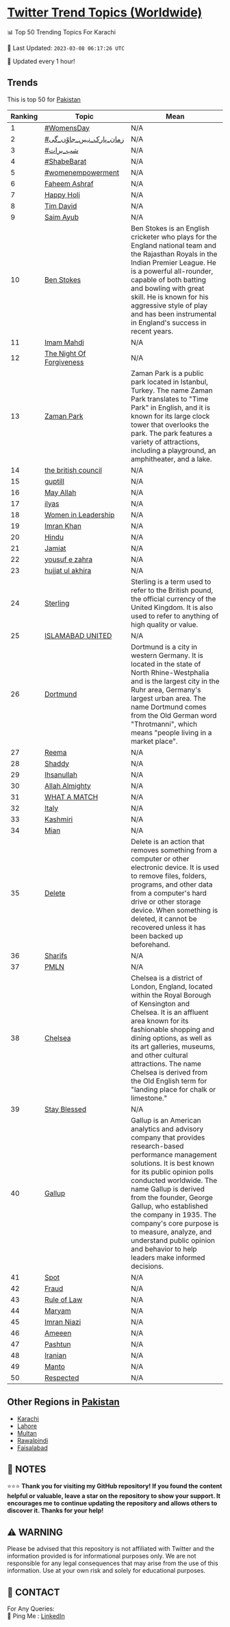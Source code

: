 [Twitter Trend Topics (Worldwide)](https://github.com/ErcinDedeoglu/Twitter-Trend-Topics)
==========


📊 Top 50 Trending Topics For Karachi

📆 Last Updated: `2023-03-08 06:17:26 UTC`

🔧 Updated every 1 hour!


## Trends

This is top 50 for [Pakistan](</Pakistan>)

| Ranking | Topic | Mean |
| ------- | ------------ | ------------ |
| 1 | [#WomensDay](http://twitter.com/search?q=%23WomensDay) | N/A |
| 2 | [#زمان_پارک_نہیں_جاوْں_گی](http://twitter.com/search?q=%23%d8%b2%d9%85%d8%a7%d9%86_%d9%be%d8%a7%d8%b1%da%a9_%d9%86%db%81%db%8c%da%ba_%d8%ac%d8%a7%d9%88%d9%92%da%ba_%da%af%db%8c) | N/A |
| 3 | [#شب_برات](http://twitter.com/search?q=%23%d8%b4%d8%a8_%d8%a8%d8%b1%d8%a7%d8%aa) | N/A |
| 4 | [#ShabeBarat](http://twitter.com/search?q=%23ShabeBarat) | N/A |
| 5 | [#womenempowerment](http://twitter.com/search?q=%23womenempowerment) | N/A |
| 6 | [Faheem Ashraf](http://twitter.com/search?q=Faheem+Ashraf) | N/A |
| 7 | [Happy Holi](http://twitter.com/search?q=Happy+Holi) | N/A |
| 8 | [Tim David](http://twitter.com/search?q=Tim+David) | N/A |
| 9 | [Saim Ayub](http://twitter.com/search?q=Saim+Ayub) | N/A |
| 10 | [Ben Stokes](http://twitter.com/search?q=Ben+Stokes) | Ben Stokes is an English cricketer who plays for the England national team and the Rajasthan Royals in the Indian Premier League. He is a powerful all-rounder, capable of both batting and bowling with great skill. He is known for his aggressive style of play and has been instrumental in England's success in recent years. |
| 11 | [Imam Mahdi](http://twitter.com/search?q=Imam+Mahdi) | N/A |
| 12 | [The Night Of Forgiveness](http://twitter.com/search?q=The+Night+Of+Forgiveness) | N/A |
| 13 | [Zaman Park](http://twitter.com/search?q=Zaman+Park) | Zaman Park is a public park located in Istanbul, Turkey. The name Zaman Park translates to "Time Park" in English, and it is known for its large clock tower that overlooks the park. The park features a variety of attractions, including a playground, an amphitheater, and a lake. |
| 14 | [the british council](http://twitter.com/search?q=the+british+council) | N/A |
| 15 | [guptill](http://twitter.com/search?q=guptill) | N/A |
| 16 | [May Allah](http://twitter.com/search?q=May+Allah) | N/A |
| 17 | [ilyas](http://twitter.com/search?q=ilyas) | N/A |
| 18 | [Women in Leadership](http://twitter.com/search?q=Women+in+Leadership) | N/A |
| 19 | [Imran Khan](http://twitter.com/search?q=Imran+Khan) | N/A |
| 20 | [Hindu](http://twitter.com/search?q=Hindu) | N/A |
| 21 | [Jamiat](http://twitter.com/search?q=Jamiat) | N/A |
| 22 | [yousuf e zahra](http://twitter.com/search?q=yousuf+e+zahra) | N/A |
| 23 | [hujjat ul akhira](http://twitter.com/search?q=hujjat+ul+akhira) | N/A |
| 24 | [Sterling](http://twitter.com/search?q=Sterling) | Sterling is a term used to refer to the British pound, the official currency of the United Kingdom. It is also used to refer to anything of high quality or value. |
| 25 | [ISLAMABAD UNITED](http://twitter.com/search?q=ISLAMABAD+UNITED) | N/A |
| 26 | [Dortmund](http://twitter.com/search?q=Dortmund) | Dortmund is a city in western Germany. It is located in the state of North Rhine-Westphalia and is the largest city in the Ruhr area, Germany's largest urban area. The name Dortmund comes from the Old German word "Throtmanni", which means "people living in a market place". |
| 27 | [Reema](http://twitter.com/search?q=Reema) | N/A |
| 28 | [Shaddy](http://twitter.com/search?q=Shaddy) | N/A |
| 29 | [Ihsanullah](http://twitter.com/search?q=Ihsanullah) | N/A |
| 30 | [Allah Almighty](http://twitter.com/search?q=Allah+Almighty) | N/A |
| 31 | [WHAT A MATCH](http://twitter.com/search?q=WHAT+A+MATCH) | N/A |
| 32 | [Italy](http://twitter.com/search?q=Italy) | N/A |
| 33 | [Kashmiri](http://twitter.com/search?q=Kashmiri) | N/A |
| 34 | [Mian](http://twitter.com/search?q=Mian) | N/A |
| 35 | [Delete](http://twitter.com/search?q=Delete) | Delete is an action that removes something from a computer or other electronic device. It is used to remove files, folders, programs, and other data from a computer's hard drive or other storage device. When something is deleted, it cannot be recovered unless it has been backed up beforehand. |
| 36 | [Sharifs](http://twitter.com/search?q=Sharifs) | N/A |
| 37 | [PMLN](http://twitter.com/search?q=PMLN) | N/A |
| 38 | [Chelsea](http://twitter.com/search?q=Chelsea) | Chelsea is a district of London, England, located within the Royal Borough of Kensington and Chelsea. It is an affluent area known for its fashionable shopping and dining options, as well as its art galleries, museums, and other cultural attractions. The name Chelsea is derived from the Old English term for "landing place for chalk or limestone." |
| 39 | [Stay Blessed](http://twitter.com/search?q=Stay+Blessed) | N/A |
| 40 | [Gallup](http://twitter.com/search?q=Gallup) | Gallup is an American analytics and advisory company that provides research-based performance management solutions. It is best known for its public opinion polls conducted worldwide. The name Gallup is derived from the founder, George Gallup, who established the company in 1935. The company's core purpose is to measure, analyze, and understand public opinion and behavior to help leaders make informed decisions. |
| 41 | [Spot](http://twitter.com/search?q=Spot) | N/A |
| 42 | [Fraud](http://twitter.com/search?q=Fraud) | N/A |
| 43 | [Rule of Law](http://twitter.com/search?q=Rule+of+Law) | N/A |
| 44 | [Maryam](http://twitter.com/search?q=Maryam) | N/A |
| 45 | [Imran Niazi](http://twitter.com/search?q=Imran+Niazi) | N/A |
| 46 | [Ameeen](http://twitter.com/search?q=Ameeen) | N/A |
| 47 | [Pashtun](http://twitter.com/search?q=Pashtun) | N/A |
| 48 | [Iranian](http://twitter.com/search?q=Iranian) | N/A |
| 49 | [Manto](http://twitter.com/search?q=Manto) | N/A |
| 50 | [Respected](http://twitter.com/search?q=Respected) | N/A |



## Other Regions in [Pakistan](</Pakistan>)

* [Karachi](</Pakistan/Karachi.md>)
* [Lahore](</Pakistan/Lahore.md>)
* [Multan](</Pakistan/Multan.md>)
* [Rawalpindi](</Pakistan/Rawalpindi.md>)
* [Faisalabad](</Pakistan/Faisalabad.md>)



## 📝 NOTES

⭐⭐⭐ **Thank you for visiting my GitHub repository! If you found the content helpful or valuable, leave a star on the repository to show your support. It encourages me to continue updating the repository and allows others to discover it. Thanks for your help!**


## ⚠️ WARNING

Please be advised that this repository is not affiliated with Twitter and the information provided is for informational purposes only. We are not responsible for any legal consequences that may arise from the use of this information. Use at your own risk and solely for educational purposes.


## 📨 CONTACT

 For Any Queries:  
            🏓 Ping Me : [LinkedIn](https://www.linkedin.com/in/ercindedeoglu/)
